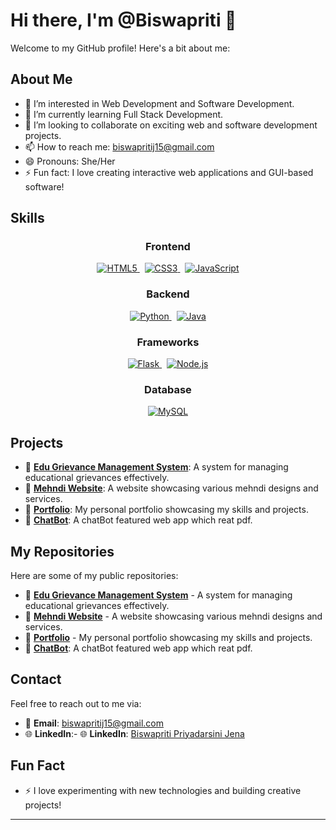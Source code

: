 # Hi there, I'm @Biswapriti 👋

Welcome to my GitHub profile! Here's a bit about me:

## About Me
- 👀 I’m interested in Web Development and Software Development.
- 🌱 I’m currently learning Full Stack Development.
- 💞️ I’m looking to collaborate on exciting web and software development projects.
- 📫 How to reach me: biswapritij15@gmail.com
- 😄 Pronouns: She/Her
- ⚡ Fun fact: I love creating interactive web applications and GUI-based software!

## Skills

<div align="center">

### Frontend
<p>
  <a href="https://developer.mozilla.org/en-US/docs/Web/HTML" target="_blank">
    <img src="https://img.shields.io/badge/HTML5-E34F26?style=for-the-badge&logo=html5&logoColor=white" alt="HTML5" />
  </a>
  &nbsp;
  <a href="https://developer.mozilla.org/en-US/docs/Web/CSS" target="_blank">
    <img src="https://img.shields.io/badge/CSS3-1572B6?style=for-the-badge&logo=css3&logoColor=white" alt="CSS3" />
  </a>
  &nbsp;
  <a href="https://developer.mozilla.org/en-US/docs/Web/JavaScript" target="_blank">
    <img src="https://img.shields.io/badge/JavaScript-F7DF1E?style=for-the-badge&logo=javascript&logoColor=black" alt="JavaScript" />
  </a>
</p>

### Backend
<p>
  <a href="https://www.python.org/" target="_blank">
    <img src="https://img.shields.io/badge/Python-3776AB?style=for-the-badge&logo=python&logoColor=white" alt="Python" />
  </a>
  &nbsp;
  <a href="https://www.java.com/" target="_blank">
    <img src="https://img.shields.io/badge/Java-007396?style=for-the-badge&logo=java&logoColor=white" alt="Java" />
  </a>
</p>

### Frameworks
<p>
  <a href="https://flask.palletsprojects.com/" target="_blank">
    <img src="https://img.shields.io/badge/Flask-000000?style=for-the-badge&logo=flask&logoColor=white" alt="Flask" />
  </a>
  &nbsp;
  <a href="https://nodejs.org/" target="_blank">
    <img src="https://img.shields.io/badge/Node.js-339933?style=for-the-badge&logo=nodedotjs&logoColor=white" alt="Node.js" />
  </a>
</p>

### Database
<p>
  <a href="https://www.mysql.com/" target="_blank">
    <img src="https://img.shields.io/badge/MySQL-4479A1?style=for-the-badge&logo=mysql&logoColor=white" alt="MySQL" />
  </a>
</p>

</div>

## Projects
- 📂 [**Edu Grievance Management System**](https://github.com/Biswapriti/EDU_Grivance_System): A system for managing educational grievances effectively.
- 📂 [**Mehndi Website**](https://subhamehndi.netlify.app/): A website showcasing various mehndi designs and services.
- 📂 [**Portfolio**](https://github.com/Biswapriti/my_portfolio): My personal portfolio showcasing my skills and projects.
- 📂 [**ChatBot**](https://lexa-multi-pdf.streamlit.app): A chatBot featured web app which reat pdf.

## My Repositories
Here are some of my public repositories:
- 📂 [**Edu Grievance Management System**](https://github.com/Biswapriti/EduGrievanceSystem) - A system for managing educational grievances effectively.
- 📂 [**Mehndi Website**](https://github.com/Biswapriti/MehndiWebsite) - A website showcasing various mehndi designs and services.
- 📂 [**Portfolio**](https://github.com/Biswapriti/Portfolio) - My personal portfolio showcasing my skills and projects.
- 📂 [**ChatBot**](https://github.com/Biswapriti/pdf-scanner-and-reader-with-chantbot): A chatBot featured web app which reat pdf.

## Contact
Feel free to reach out to me via:
- 📧 **Email**: [biswapritij15@gmail.com](mailto:biswapritij15@gmail.com)
- 🌐 **LinkedIn**:- 🌐 **LinkedIn**: [Biswapriti Priyadarsini Jena](https://www.linkedin.com/in/biswapriti-priyadarsini-jena-8868a72ab)
## Fun Fact
- ⚡ I love experimenting with new technologies and building creative projects!

---
